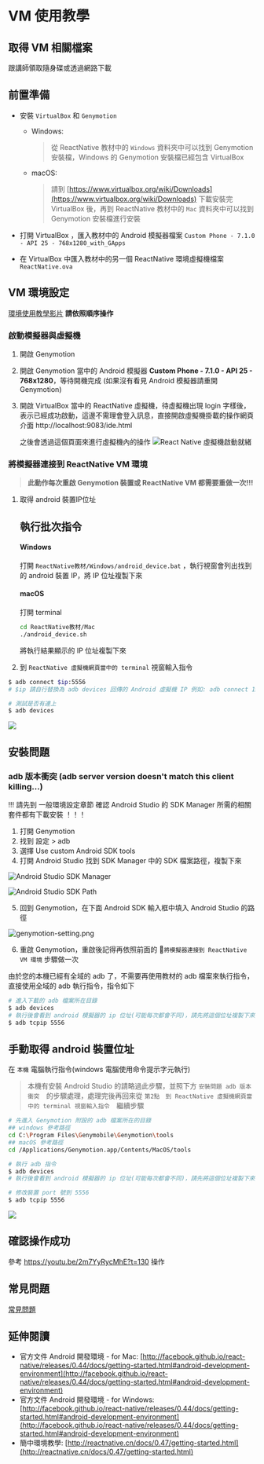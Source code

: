 # VM 使用教學

## 取得 VM 相關檔案

跟講師領取隨身碟或透過網路下載

## 前置準備

- 安裝 `VirtualBox` 和 `Genymotion`

  - Windows:

    > 從 ReactNative 教材中的 `Windows` 資料夾中可以找到 Genymotion 安裝檔，Windows 的 Genymotion 安裝檔已經包含 VirtualBox

  - macOS:

    >  請到 [https://www.virtualbox.org/wiki/Downloads](https://www.virtualbox.org/wiki/Downloads) 下載安裝完 VirtualBox 後，再到 ReactNative 教材中的 `Mac` 資料夾中可以找到 Genymotion 安裝檔進行安裝

- 打開 VirtualBox ，匯入教材中的 Android 模擬器檔案 `Custom Phone - 7.1.0 - API 25 - 768x1280_with_GApps`

- 在 VirtualBox 中匯入教材中的另一個 ReactNative 環境虛擬機檔案 `ReactNative.ova`

## VM 環境設定

[環境使用教學影片](https://youtu.be/2m7YyRycMhE)
**請依照順序操作**

### 啟動模擬器與虛擬機

1.  開啟 Genymotion
2.  開啟 Genymotion 當中的 Android 模擬器 **Custom Phone - 7.1.0 - API 25 - 768x1280**，等待開機完成 (如果沒有看見 Android 模擬器請重開 Genymotion)
3.  開啟 VirtualBox 當中的 ReactNative 虛擬機，待虛擬機出現 login 字樣後，表示已經成功啟動，這邊不需理會登入訊息，直接開啟虛擬機掛載的操作網頁介面 http://localhost:9083/ide.html

    之後會透過這個頁面來進行虛擬機內的操作
    ![React Native 虛擬機啟動就緒](assets/vm-ready.png)

###  將模擬器連接到 ReactNative VM 環境

> **此動作每次重啟  Genymotion 裝置或 ReactNative VM 都需要重做一次!!!**

1. 取得 android 裝置IP位址

   ## 執行批次指令

   #### Windows

   打開 `ReactNative教材/Windows/android_device.bat` ，執行視窗會列出找到的 android 裝置 IP，將 IP 位址複製下來

   #### macOS

   打開 terminal

   ```sh
   cd ReactNative教材/Mac
   ./android_device.sh
   ```

   將執行結果顯示的 IP 位址複製下來

2.  到 `ReactNative 虛擬機網頁當中的 terminal` 視窗輸入指令

```bash
$ adb connect $ip:5556
# $ip 請自行替換為 adb devices 回傳的 Android 虛擬機 IP 例如: adb connect 192.168.57.101:5556 

# 測試是否有連上
$ adb devices
```

![](assets/cloud9-terminal.png)



## 安裝問題

### adb 版本衝突 (adb server version doesn't match this client killing...)

!!!  請先到 一般環境設定章節 確認 Android Studio 的 SDK Manager 所需的相關套件都有下載安裝 ！！！

1.  打開 Genymotion
2.  找到 設定 > adb
3.  選擇 Use custom Android SDK tools
4.  打開 Android Studio 找到 SDK Manager 中的 SDK  檔案路徑，複製下來

![Android Studio SDK Manager](assets/android-studio-sdk-manager.png)

![Android Studio SDK Path](assets/android-studio-sdk-path.png)

5.  回到 Genymotion，在下面 Android SDK 輸入框中填入 Android Studio 的路徑

![genymotion-setting.png](assets/genymotion-setting.png)

6.  重啟 Genymotion，重啟後記得再依照前面的 `將模擬器連接到 ReactNative VM 環境` 步驟做一次

由於您的本機已經有全域的 adb 了，不需要再使用教材的 adb 檔案來執行指令，
直接使用全域的 adb 執行指令，指令如下

```bash
# 進入下載的 adb 檔案所在目錄
$ adb devices
# 執行後會看到 android 模擬器的 ip 位址(可能每次都會不同)，請先將這個位址複製下來，待會會用到
$ adb tcpip 5556
```



## 手動取得 android 裝置位址

在 `本機` 電腦執行指令(windows 電腦使用命令提示字元執行)

> 本機有安裝 Android Studio 的請略過此步驟，並照下方 `安裝問題 adb 版本衝突`　的步驟處理，處理完後再回來從 `第2點　到 ReactNative 虛擬機網頁當中的 terminal 視窗輸入指令`　繼續步驟

```bash
# 先進入 Genymotion 附設的 adb 檔案所在的目錄
## windows 參考路徑
cd C:\Program Files\Genymobile\Genymotion\tools
## macOS 參考路徑
cd /Applications/Genymotion.app/Contents/MacOS/tools

# 執行 adb 指令
$ adb devices
# 執行後會看到 android 模擬器的 ip 位址(可能每次都會不同)，請先將這個位址複製下來，待會會用到

# 修改裝置 port 號到 5556
$ adb tcpip 5556
```

![](/Users/DMOON/cases/online-course/books/react-native-advanced/setup/assets/adb-device-ip.png)



## 確認操作成功

參考 https://youtu.be/2m7YyRycMhE?t=130 操作



## 常見問題

[常見問題](http://bbs.reactnative.cn/topic/130/%E6%96%B0%E6%89%8B%E6%8F%90%E9%97%AE%E5%89%8D%E5%85%88%E6%9D%A5%E8%BF%99%E9%87%8C%E7%9C%8B%E7%9C%8B-react-native%E7%9A%84%E5%B8%B8%E8%A7%81%E9%97%AE%E9%A2%98)



## 延伸閱讀

- 官方文件 Android 開發環境 - for Mac: [http://facebook.github.io/react-native/releases/0.44/docs/getting-started.html#android-development-environment](http://facebook.github.io/react-native/releases/0.44/docs/getting-started.html#android-development-environment)
- 官方文件 Android 開發環境 - for Windows: [http://facebook.github.io/react-native/releases/0.44/docs/getting-started.html#android-development-environment](http://facebook.github.io/react-native/releases/0.44/docs/getting-started.html#android-development-environment)
- 簡中環境教學: [http://reactnative.cn/docs/0.47/getting-started.html](http://reactnative.cn/docs/0.47/getting-started.html)

